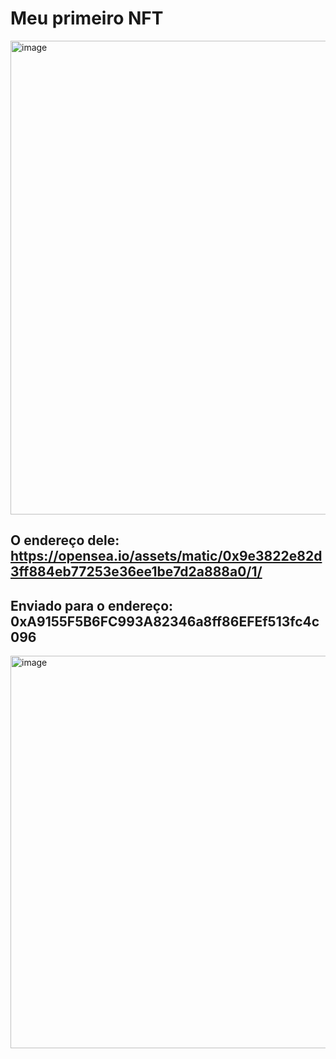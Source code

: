 # Meu primeiro NFT

<img width="758" alt="image" src="https://github.com/jnquintino/my-nft/assets/89667184/241054b9-fbdb-42a9-a600-58c1785dfbc6">

## O endereço dele: https://opensea.io/assets/matic/0x9e3822e82d3ff884eb77253e36ee1be7d2a888a0/1/

## Enviado para o endereço: 0xA9155F5B6FC993A82346a8ff86EFEf513fc4c096

<img width="628" alt="image" src="https://github.com/jnquintino/my-nft/assets/89667184/d7efb043-286c-41a4-921a-fcf57eb9bf29">
